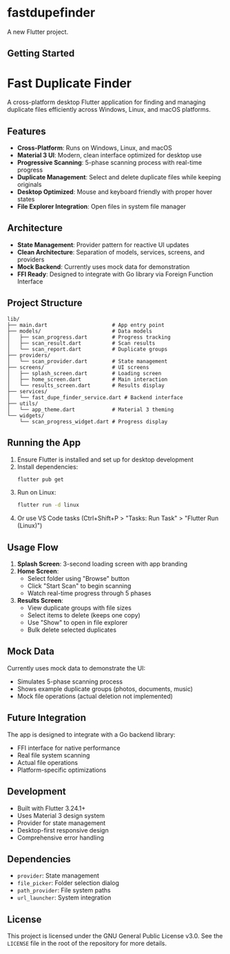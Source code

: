 # fastdupefinder

A new Flutter project.

## Getting Started

# Fast Duplicate Finder

A cross-platform desktop Flutter application for finding and managing duplicate files efficiently across Windows, Linux, and macOS platforms.

## Features

- **Cross-Platform**: Runs on Windows, Linux, and macOS
- **Material 3 UI**: Modern, clean interface optimized for desktop use
- **Progressive Scanning**: 5-phase scanning process with real-time progress
- **Duplicate Management**: Select and delete duplicate files while keeping originals
- **Desktop Optimized**: Mouse and keyboard friendly with proper hover states
- **File Explorer Integration**: Open files in system file manager

## Architecture

- **State Management**: Provider pattern for reactive UI updates
- **Clean Architecture**: Separation of models, services, screens, and providers
- **Mock Backend**: Currently uses mock data for demonstration
- **FFI Ready**: Designed to integrate with Go library via Foreign Function Interface

## Project Structure

```
lib/
├── main.dart                     # App entry point
├── models/                       # Data models
│   ├── scan_progress.dart        # Progress tracking
│   ├── scan_result.dart          # Scan results
│   └── scan_report.dart          # Duplicate groups
├── providers/
│   └── scan_provider.dart        # State management
├── screens/                      # UI screens
│   ├── splash_screen.dart        # Loading screen
│   ├── home_screen.dart          # Main interaction
│   └── results_screen.dart       # Results display
├── services/
│   └── fast_dupe_finder_service.dart # Backend interface
├── utils/
│   └── app_theme.dart            # Material 3 theming
└── widgets/
    └── scan_progress_widget.dart # Progress display
```

## Running the App

1. Ensure Flutter is installed and set up for desktop development
2. Install dependencies:
   ```bash
   flutter pub get
   ```
3. Run on Linux:
   ```bash
   flutter run -d linux
   ```
4. Or use VS Code tasks (Ctrl+Shift+P > "Tasks: Run Task" > "Flutter Run (Linux)")

## Usage Flow

1. **Splash Screen**: 3-second loading screen with app branding
2. **Home Screen**: 
   - Select folder using "Browse" button
   - Click "Start Scan" to begin scanning
   - Watch real-time progress through 5 phases
3. **Results Screen**:
   - View duplicate groups with file sizes
   - Select items to delete (keeps one copy)
   - Use "Show" to open in file explorer
   - Bulk delete selected duplicates

## Mock Data

Currently uses mock data to demonstrate the UI:
- Simulates 5-phase scanning process
- Shows example duplicate groups (photos, documents, music)
- Mock file operations (actual deletion not implemented)

## Future Integration

The app is designed to integrate with a Go backend library:
- FFI interface for native performance
- Real file system scanning
- Actual file operations
- Platform-specific optimizations

## Development

- Built with Flutter 3.24.1+ 
- Uses Material 3 design system
- Provider for state management
- Desktop-first responsive design
- Comprehensive error handling

## Dependencies

- `provider`: State management
- `file_picker`: Folder selection dialog
- `path_provider`: File system paths
- `url_launcher`: System integration

## License

This project is licensed under the GNU General Public License v3.0. See the `LICENSE` file in the root of the repository for more details.
